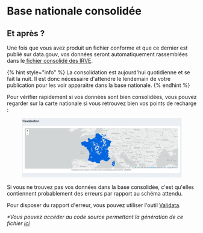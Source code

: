 # Base nationale consolidée

## Et après ?

Une fois que vous avez produit un fichier conforme et que ce dernier est publié sur data.gouv, vos données seront automatiquement rassemblées dans le[ fichier consolidé des IRVE](https://transport.data.gouv.fr/datasets/fichier-consolide-des-bornes-de-recharge-pour-vehicules-electriques).&#x20;

{% hint style="info" %}
La consolidation est aujourd'hui quotidienne et se fait la nuit. Il est donc nécessaire d'attendre le lendemain de votre publication pour les voir apparaitre dans la base nationale.
{% endhint %}

Pour vérifier rapidement si vos données sont bien consolidées, vous pouvez regarder sur la carte nationale si vous retrouvez bien vos points de recharge :&#x20;

<figure><img src="../../../.gitbook/assets/Image6.png" alt=""><figcaption></figcaption></figure>

Si vous ne trouvez pas vos données dans la base consolidée, c'est qu'elles contiennent probablement des erreurs par rapport au schéma attendu.&#x20;

Pour disposer du rapport d'erreur, vous pouvez utiliser l'outil [Validata](https://validata.fr/table-schema?schema\_name=schema-datagouvfr.etalab%2Fschema-irve).



_\*Vous pouvez accéder au code source permettant la génération de ce fichier_ [_ici_](https://github.com/etalab/notebooks/tree/master/irve)
